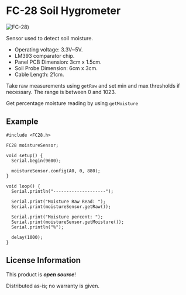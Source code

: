 FC-28 Soil Hygrometer
================

![FC-28]([https://www.diyengineers.com/wp-content/uploads/2021/01/Soil-Moisture-Sensor-Connections_Digital.png]))  

Sensor used to detect soil moisture.
- Operating voltage: 3.3V~5V.
- LM393 comparator chip.
- Panel PCB Dimension: 3cm x 1.5cm.
- Soil Probe Dimension: 6cm x 3cm.
- Cable Length: 21cm.

Take raw measurements using `getRaw` and set min and max thresholds if necessary. The range is between 0 and 1023.

Get percentage moisture reading by using `getMoisture`

Example
--

```
#include <FC28.h>

FC28 moistureSensor;

void setup() {
  Serial.begin(9600);

  moistureSensor.config(A0, 0, 880);
}

void loop() {
  Serial.println("--------------------");

  Serial.print("Moisture Raw Read: ");
  Serial.print(moistureSensor.getRaw());

  Serial.print("Moisture percent: ");
  Serial.print(moistureSensor.getMoisture());
  Serial.println("%");

  delay(1000);
}
```

License Information
-------------------

This product is _**open source**_!

Distributed as-is; no warranty is given.
